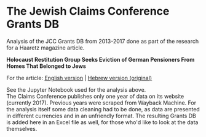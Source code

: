 # The Jewish Claims Conference Grants DB

Analysis of the JCC Grants DB from 2013-2017 done as part of the research for a Haaretz magazine article.

**Holocaust Restitution Group Seeks Eviction of German Pensioners From Homes That Belonged to Jews**

For the article: [English version](https://www.haaretz.com/world-news/europe/.premium.MAGAZINE-holocaust-restitution-group-seeks-eviction-of-german-seniors-from-nazi-seized-homes-1.7044683?utm_source=dlvr.it&utm_medium=twitter) | [Hebrew version (original)](https://www.haaretz.co.il/magazine/.premium-MAGAZINE-1.7018860)

See the Jupyter Notebook used for the analysis above.  
The Claims Conference publishes only one year of data on its website (currently 2017). Previous years were scraped from Wayback Machine. For the analysis itself some data cleaning had to be done, as data are presented in different currencies and in an unfriendly format. The resulting Grants DB is added here in an Excel file as well, for those who'd like to look at the data themselves.
